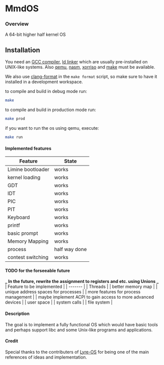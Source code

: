 # MmdOS

### Overview

A 64-bit higher half kernel OS

## Installation

You need an [GCC compiler](https://gcc.gnu.org/), [ld linker](https://www.gnu.org/software/binutils/)
which are usually pre-installed on UNIX-like systems. Also [qemu](https://www.qemu.org/), [nasm](https://www.nasm.us/),
[xorriso](https://www.gnu.org/software/xorriso/) and [make](https://www.gnu.org/software/make/) must be available.

We also use [clang-format](https://releases.llvm.org/14.0.0/tools/clang/docs/ClangFormat.html) in the `make format` script, so make sure to have it installed in a development workspace.

to compile and build in debug mode run:

```sh
make
```

to compile and build in production mode run:

```sh
make prod
```

if you want to run the os using qemu, execute:

```sh
make run
```

#### Implemented features

| Feature           | State |
| ----------------- | ----- |
| Limine bootloader | works |
| kernel loading    | works |
| GDT               | works |
| IDT               | works |
| PIC               | works |
| PIT               | works |
| Keyboard          | works |
| printf            | works |
| basic prompt      | works |
| Memory Mapping    | works |
| process           | half way done |
| contest switching | works |

#### TODO for the forseeable future

**_ In the future, rewrite the assignment to registers and etc. using Unions _**
| Feature to be implemented |
| ------- |
| Threads |
| better memory map |
| unique address spaces for processes |
| more features for process management |
| maybe implement ACPI to gain access to more advanced devices |
| user space |
| system calls |
| file system |

#### Description

The goal is to implement a fully functional OS which would have basic tools and 
perhaps support libc and some Unix-like programs and applications.

#### Credit

Special thanks to the contributers of [Lyre-OS](https://github.com/Lyre-OS/Lyre) 
for being one of the main references of ideas and implementation.
